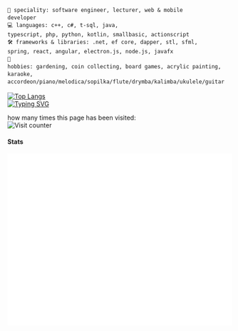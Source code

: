 <code>👷 speciality: software engineer, lecturer, web & mobile developer</code><br>
<code>💻 languages: c++, c#, t-sql, java, typescript, php, python, kotlin, smallbasic, actionscript</code><br>
<code>🛠️ frameworks & libraries: .net, ef core, dapper, stl, sfml, spring, react, angular, electron.js, node.js, javafx</code><br>
<code>🎹 hobbies: gardening, coin collecting, board games, acrylic painting, karaoke, accordeon/piano/melodica/sopilka/flute/drymba/kalimba/ukulele/guitar</code><br><br>
[![Top Langs](https://github-readme-stats.vercel.app/api/top-langs/?username=sunmeat&theme=dracula&layout=compact)](https://github.com/anuraghazra/github-readme-stats)
<br>
[![Typing SVG](https://readme-typing-svg.herokuapp.com?font=Macondo&color=5BB0F7&lines=roses+are+red;violets+are+blue;unexpected+'%7B';on+line+32)](https://git.io/typing-svg)

how many times this page has been visited:<br>
![Visit counter](https://moe-counter.glitch.me/get/@:sunmeatGitHub?theme=rule34)

#### Stats

![Metrics](https://raw.githubusercontent.com/sunmeat/sunmeat/master/github-metrics.svg)
